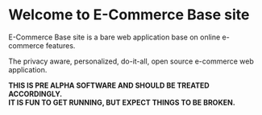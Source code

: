 # Welcome to E-Commerce Base site

E-Commerce Base site is a bare web application base on online e-commerce features.

The privacy aware, personalized, do-it-all, open source e-commerce web application.

**THIS IS PRE ALPHA SOFTWARE AND SHOULD BE TREATED ACCORDINGLY.**  
**IT IS FUN TO GET RUNNING, BUT EXPECT THINGS TO BE BROKEN.**  